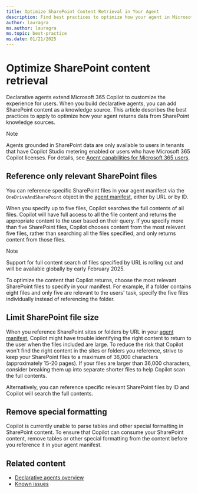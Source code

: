 ```yaml
---
title: Optimize SharePoint Content Retrieval in Your Agent
description: Find best practices to optimize how your agent in Microsoft 365 Copilot retrieves content from SharePoint.
author: lauragra
ms.author: lauragra
ms.topic: best-practice
ms.date: 01/21/2025
---
```


# Optimize SharePoint content retrieval

Declarative agents extend Microsoft 365 Copilot to customize the experience for users. When you build declarative agents, you can add SharePoint content as a knowledge source. This article describes the best practices to apply to optimize how your agent returns data from SharePoint knowledge sources.

> [!NOTE]
> Agents grounded in SharePoint data are only available to users in tenants that have Copilot Studio metering enabled or users who have Microsoft 365 Copilot licenses. For details, see [Agent capabilities for Microsoft 365 users](prerequisites.md#agent-capabilities-for-microsoft-365-users).

## Reference only relevant SharePoint files

You can reference specific SharePoint files in your agent manifest via the `OneDriveAndSharePoint` object in the [agent manifest](declarative-agent-manifest-1.2.md#onedrive-and-sharepoint-object), either by URL or by ID. 

When you specify up to five files, Copilot searches the full contents of all files. Copilot will have full access to all the file content and returns the appropriate content to the user based on their query. If you specify more than five SharePoint files, Copilot chooses content from the most relevant five files, rather than searching all the files specified, and only returns content from those files.

> [!NOTE]
> Support for full content search of files specified by URL is rolling out and will be available globally by early February 2025.

To optimize the content that Copilot returns, choose the most relevant SharePoint files to specify in your manifest. For example, if a folder contains eight files and only five are relevant to the users' task, specify the five files individually instead of referencing the folder. 

## Limit SharePoint file size

When you reference SharePoint sites or folders by URL in your [agent manifest](declarative-agent-manifest-1.2.md#onedrive-and-sharepoint-object), Copilot might have trouble identifying the right content to return to the user when the files included are large. To reduce the risk that Copilot won't find the right content in the sites or folders you reference, strive to keep your SharePoint files to a maximum of 36,000 characters (approximately 15-20 pages). If your files are larger than 36,000 characters, consider breaking them up into separate shorter files to help Copilot scan the full contents.

Alternatively, you can reference specific relevant SharePoint files by ID and Copilot will search the full contents.

## Remove special formatting

Copilot is currently unable to parse tables and other special formatting in SharePoint content. To ensure that Copilot can consume your SharePoint content, remove tables or other special formatting from the content before you reference it in your agent manifest.

## Related content

- [Declarative agents overview](overview-declarative-agent.md)
- [Known issues](known-issues.md)

